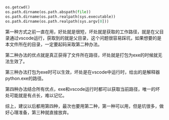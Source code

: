 ```python
os.getcwd()
os.path.dirname(os.path.abspath(file))
os.path.dirname(os.path.realpath(sys.executable))
os.path.dirname(os.path.realpath(sys.argv[0]))
```

第一种方式之前一直在用，好处就是很短，坏处就是获取的工作路径，就是在父目录通过vscode运行，获取到的就是父目录，这个问题很容易踩坑，如果想要的是本文件所在的目录，一定要起码采取第二种办法。

第二种办法的优点就是真正获得了文件所在路径，坏处就是打包为exe的时候就无法生效了。

第三种办法打包为exe时可以生效，坏处是在vscode中运行时，给出的是解释器python.exe的路径。

第四种办法结合所有优点，exe和vscode运行时都可以获取当前路径，唯一的坏处可能就是有点长，难以记忆。

综上，建议以后都用第四种，最次也要用第二种，第一种可以用，但是坑很多，做好心理准备，第三种就直接放弃。
